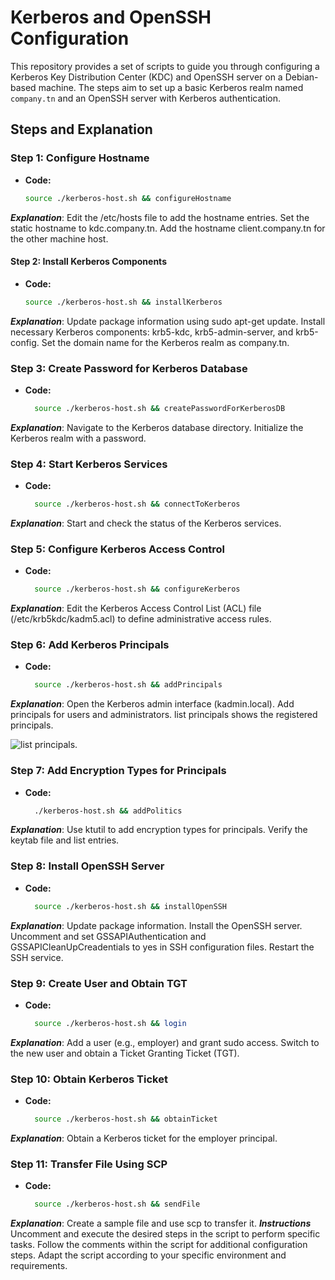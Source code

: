 # Kerberos and OpenSSH Configuration

This repository provides a set of scripts to guide you through configuring a Kerberos Key Distribution Center (KDC) and OpenSSH server on a Debian-based machine. The steps aim to set up a basic Kerberos realm named `company.tn` and an OpenSSH server with Kerberos authentication.

## Steps and Explanation

### Step 1: Configure Hostname

- **Code:**
  ```bash
  source ./kerberos-host.sh && configureHostname
***Explanation***:
Edit the /etc/hosts file to add the hostname entries.
Set the static hostname to kdc.company.tn.
Add the hostname client.company.tn for the other machine host.


#### Step 2: Install Kerberos Components
- **Code:**
    ```bash
    source ./kerberos-host.sh && installKerberos


***Explanation***:
Update package information using sudo apt-get update.
Install necessary Kerberos components: krb5-kdc, krb5-admin-server, and krb5-config.
Set the domain name for the Kerberos realm as company.tn.

### Step 3: Create Password for Kerberos Database
- **Code:**
  ```bash
    source ./kerberos-host.sh && createPasswordForKerberosDB
***Explanation***:
Navigate to the Kerberos database directory.
Initialize the Kerberos realm with a password.

### Step 4: Start Kerberos Services
- **Code:**
  ```bash
    source ./kerberos-host.sh && connectToKerberos
***Explanation***:
Start and check the status of the Kerberos services.


### Step 5: Configure Kerberos Access Control
- **Code:**
  ```bash
    source ./kerberos-host.sh && configureKerberos
***Explanation***:
Edit the Kerberos Access Control List (ACL) file (/etc/krb5kdc/kadm5.acl) to define administrative access rules.
### Step 6: Add Kerberos Principals
- **Code:**
  ```bash
    source ./kerberos-host.sh && addPrincipals
***Explanation***:
Open the Kerberos admin interface (kadmin.local).
Add principals for users and administrators.
list principals shows the registered principals.

![list principals](../principals.png).

### Step 7: Add Encryption Types for Principals
- **Code:**
  ```bash
    ./kerberos-host.sh && addPolitics
***Explanation***:
Use ktutil to add encryption types for principals.
Verify the keytab file and list entries.

### Step 8: Install OpenSSH Server
- **Code:**
  ```bash
    source ./kerberos-host.sh && installOpenSSH
***Explanation***:
Update package information.
Install the OpenSSH server.
Uncomment and set GSSAPIAuthentication and GSSAPICleanUpCreadentials to yes in SSH configuration files.
Restart the SSH service.

### Step 9: Create User and Obtain TGT
- **Code:**
  ```bash
    source ./kerberos-host.sh && login
***Explanation***:
Add a user (e.g., employer) and grant sudo access.
Switch to the new user and obtain a Ticket Granting Ticket (TGT).

### Step 10: Obtain Kerberos Ticket
- **Code:**
  ```bash
    source ./kerberos-host.sh && obtainTicket
***Explanation***:
Obtain a Kerberos ticket for the employer principal.
### Step 11: Transfer File Using SCP
- **Code:**
  ```bash
    source ./kerberos-host.sh && sendFile
***Explanation***:
Create a sample file and use scp to transfer it.
***Instructions***
Uncomment and execute the desired steps in the script to perform specific tasks. Follow the comments within the script for additional configuration steps. Adapt the script according to your specific environment and requirements.


